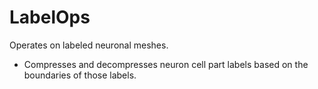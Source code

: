 # LabelOps
Operates on labeled neuronal meshes.

- Compresses and decompresses neuron cell part labels based on the boundaries of those labels.
